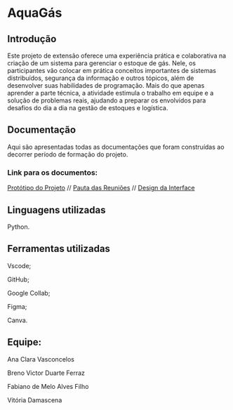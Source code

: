 # AquaGás

## Introdução
Este projeto de extensão oferece uma experiência prática e colaborativa na criação de um sistema para gerenciar o estoque de gás. Nele, os participantes vão colocar em prática conceitos importantes de sistemas distribuídos, segurança da informação e outros tópicos, além de desenvolver suas habilidades de programação. Mais do que apenas aprender a parte técnica, a atividade estimula o trabalho em equipe e a solução de problemas reais, ajudando a preparar os envolvidos para desafios do dia a dia na gestão de estoques e logística.

## Documentação
Aqui são apresentadas todas as documentações que foram construídas ao decorrer período de formação do projeto.

### Link para os documentos:
[Protótipo do Projeto](https://colab.research.google.com/drive/1rYrBDFDzPm1-Ry5rmZ8G69Y6Fa-IZ6wU?usp=sharing&authuser=1) //
[Pauta das Reuniões](https://docs.google.com/document/d/1GutlWcdsHpsSCHB3dkuom7uqxFijP25m/edit?usp=sharing&ouid=101417349461532347806&rtpof=true&sd=true) //
[Design da Interface](https://www.figma.com/design/Zvzin7pYuKjwh2kQBf2I88/AquaG%C3%A1s?node-id=0-1&t=CQbROQLYdZ6XZnUK-1)

## Linguagens utilizadas
Python.

## Ferramentas utilizadas
Vscode;

GitHub;

Google Collab;

Figma;

Canva.

## Equipe:

Ana Clara Vasconcelos

Breno Victor Duarte Ferraz

Fabiano de Melo Alves Filho

Vitória Damascena
